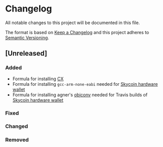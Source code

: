 
# Changelog
All notable changes to this project will be documented in this file.

The format is based on [Keep a Changelog](http://keepachangelog.com/en/1.0.0/)
and this project adheres to [Semantic Versioning](http://semver.org/spec/v2.0.0.html).

## [Unreleased]

### Added

- Formula for installing [CX](https://github.com/skycoin/cx)
- Formula for installing `gcc-arm-none-eabi` needed for [Skycoin hardware wallet](https://github.com/skycoin/hardware-wallet)
- Formula for installing agner's [objconv](https://www.agner.org/optimize/#objconv) needed for Travis builds of [Skycoin hardware wallet](https://github.com/skycoin/hardware-wallet)

### Fixed

### Changed

### Removed

